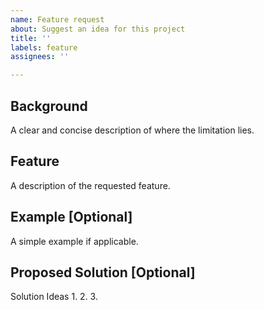 ```yaml
---
name: Feature request
about: Suggest an idea for this project
title: ''
labels: feature
assignees: ''

---
```


## Background
A clear and concise description of where the limitation lies.

## Feature
A description of the requested feature.

## Example [Optional]
A simple example if applicable.

## Proposed Solution [Optional]
Solution Ideas 
1. 
2. 
3.
